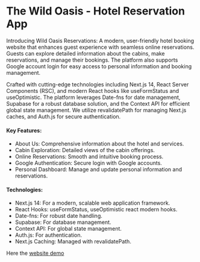 # The Wild Oasis - Hotel Reservation App

Introducing Wild Oasis Reservations: A modern, user-friendly hotel booking website that enhances guest experience with seamless online reservations. Guests can explore detailed information about the cabins, make reservations, and manage their bookings. The platform also supports Google account login for easy access to personal information and booking management.

Crafted with cutting-edge technologies including Next.js 14, React Server Components (RSC), and modern React hooks like useFormStatus and useOptimistic. The platform leverages Date-fns for date management, Supabase for a robust database solution, and the Context API for efficient global state management. We utilize revalidatePath for managing Next.js caches, and Auth.js for secure authentication.

#### Key Features:

<ul>
<li>About Us: Comprehensive information about the hotel and services.</li>
<li>Cabin Exploration: Detailed views of the cabin offerings.</li>
<li>Online Reservations: Smooth and intuitive booking process.</li>
<li>Google Authentication: Secure login with Google accounts.</li>
<li>Personal Dashboard: Manage and update personal information and reservations.</li>
</ul>

#### Technologies:

<ul>
<li>Next.js 14: For a modern, scalable web application framework.</li>
<li>React Hooks: useFormStatus, useOptimistic react modern hooks.</li>
<li>Date-fns: For robust date handling.</li>
<li>Supabase: For database management.</li>
<li>Context API: For global state management.</li>
<li>Auth.js: For authentication.</li>
<li>Next.js Caching: Managed with revalidatePath.</li>
</ul>

Here the [website demo](https://the-wild-oasis-website-01.vercel.app/)
